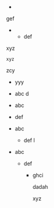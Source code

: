 *
 gef
* * def

xyz

    xyz
  zcy
* yyy

* abc
  d

* abc
* def

* abc

  * def l

* abc
  
  * def
    
    * ghci

      dadah

      xyz
